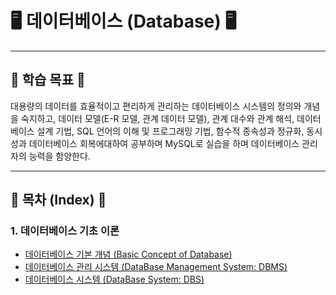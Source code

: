 # 🖥 데이터베이스 (Database) 🖥



- - -

## 🎯 학습 목표 🎯

대용량의 데이터를 효율적이고 편리하게 관리하는 데이터베이스 시스템의 정의와 개념을 숙지하고, 데이터 모델(E-R 모델, 관계 데이터 모델),
관계 대수와 관계 해석, 데이터베이스 설계 기법, SQL 언어의 이해 및 프로그래밍 기법, 함수적 종속성과 정규화, 동시성과 데이터베이스 회복에대하여 공부하며 MySQL로 실습을 하며 데이터베이스 관리자의 능력을 함양한다.

- - -

## 📝 목차 (Index) 📝

### 1. 데이터베이스 기초 이론
* [데이터베이스 기본 개념 (Basic Concept of Database)](https://kangdy25.tistory.com/123)
* [데이터베이스 관리 시스템 (DataBase Management System: DBMS)](https://kangdy25.tistory.com/124)
* [데이터베이스 시스템 (DataBase System: DBS)](https://kangdy25.tistory.com/125)
